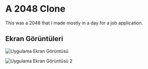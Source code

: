 
# A 2048 Clone

This was a 2048 that I made mostly in a day for a job application.


## Ekran Görüntüleri

![Uygulama Ekran Görüntüsü](https://i.imgur.com/GSrw34K.png)


![Uygulama Ekran Görüntüsü 2](https://i.imgur.com/xrVnPuC)


  
